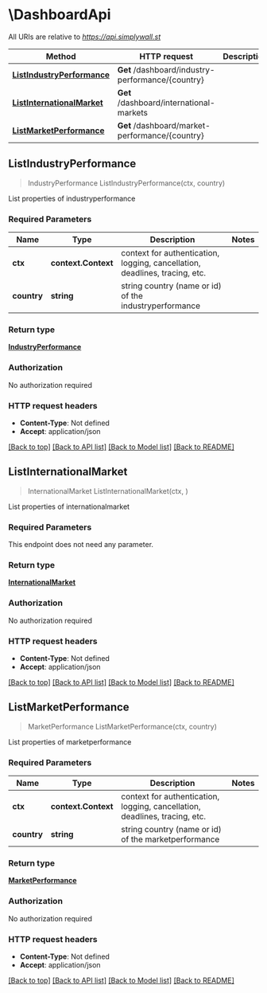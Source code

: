 # \DashboardApi

All URIs are relative to *https://api.simplywall.st*

Method | HTTP request | Description
------------- | ------------- | -------------
[**ListIndustryPerformance**](DashboardApi.md#ListIndustryPerformance) | **Get** /dashboard/industry-performance/{country} | 
[**ListInternationalMarket**](DashboardApi.md#ListInternationalMarket) | **Get** /dashboard/international-markets | 
[**ListMarketPerformance**](DashboardApi.md#ListMarketPerformance) | **Get** /dashboard/market-performance/{country} | 



## ListIndustryPerformance

> IndustryPerformance ListIndustryPerformance(ctx, country)



List properties of industryperformance

### Required Parameters


Name | Type | Description  | Notes
------------- | ------------- | ------------- | -------------
**ctx** | **context.Context** | context for authentication, logging, cancellation, deadlines, tracing, etc.
**country** | **string**| string country (name or id) of the industryperformance | 

### Return type

[**IndustryPerformance**](industryPerformance.md)

### Authorization

No authorization required

### HTTP request headers

- **Content-Type**: Not defined
- **Accept**: application/json

[[Back to top]](#) [[Back to API list]](../README.md#documentation-for-api-endpoints)
[[Back to Model list]](../README.md#documentation-for-models)
[[Back to README]](../README.md)


## ListInternationalMarket

> InternationalMarket ListInternationalMarket(ctx, )



List properties of internationalmarket

### Required Parameters

This endpoint does not need any parameter.

### Return type

[**InternationalMarket**](internationalMarket.md)

### Authorization

No authorization required

### HTTP request headers

- **Content-Type**: Not defined
- **Accept**: application/json

[[Back to top]](#) [[Back to API list]](../README.md#documentation-for-api-endpoints)
[[Back to Model list]](../README.md#documentation-for-models)
[[Back to README]](../README.md)


## ListMarketPerformance

> MarketPerformance ListMarketPerformance(ctx, country)



List properties of marketperformance

### Required Parameters


Name | Type | Description  | Notes
------------- | ------------- | ------------- | -------------
**ctx** | **context.Context** | context for authentication, logging, cancellation, deadlines, tracing, etc.
**country** | **string**| string country (name or id) of the marketperformance | 

### Return type

[**MarketPerformance**](marketPerformance.md)

### Authorization

No authorization required

### HTTP request headers

- **Content-Type**: Not defined
- **Accept**: application/json

[[Back to top]](#) [[Back to API list]](../README.md#documentation-for-api-endpoints)
[[Back to Model list]](../README.md#documentation-for-models)
[[Back to README]](../README.md)

